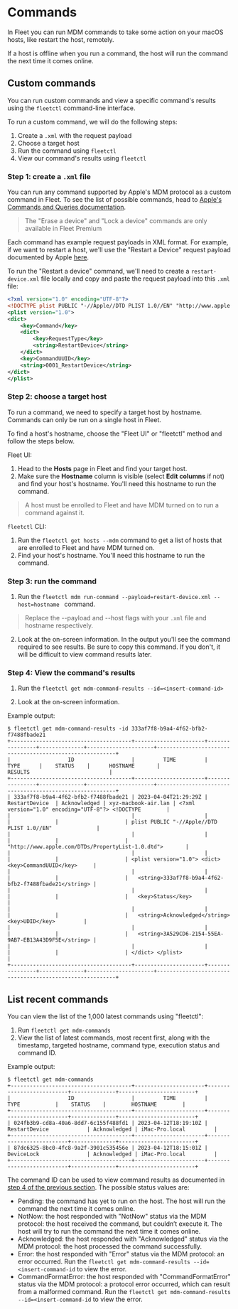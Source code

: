 # Commands

In Fleet you can run MDM commands to take some action on your macOS hosts, like restart the host, remotely.

If a host is offline when you run a command, the host will run the command the next time it comes online.

## Custom commands

You can run custom commands and view a specific command's results using the `fleetctl` command-line interface.

To run a custom command, we will do the following steps:
1. Create a `.xml` with the request payload
2. Choose a target host
3. Run the command using `fleetctl`
4. View our command's results using `fleetctl`

### Step 1: create a `.xml` file

You can run any command supported by Apple's MDM protocol as a custom command in Fleet. To see the list of possible commands, head to [Apple's Commands and Queries documentation](https://developer.apple.com/documentation/devicemanagement/commands_and_queries).

> The "Erase a device" and "Lock a device" commands are only available in Fleet Premium

Each command has example request payloads in XML format. For example, if we want to restart a host, we'll use the "Restart a Device" request payload documented by Apple [here](https://developer.apple.com/documentation/devicemanagement/restart_a_device#3384428).

To run the "Restart a device" command, we'll need to create a `restart-device.xml` file locally and copy and paste the request payload into this `.xml` file:

```xml
<?xml version="1.0" encoding="UTF-8"?>
<!DOCTYPE plist PUBLIC "-//Apple//DTD PLIST 1.0//EN" "http://www.apple.com/DTDs/PropertyList-1.0.dtd">
<plist version="1.0">
<dict>
    <key>Command</key>
    <dict>
        <key>RequestType</key>
        <string>RestartDevice</string>
    </dict>
    <key>CommandUUID</key>
    <string>0001_RestartDevice</string>
</dict>
</plist>
```

### Step 2: choose a target host

To run a command, we need to specify a target host by hostname. Commands can only be run on a single host in Fleet.

To find a host's hostname, choose the "Fleet UI" or "fleetctl" method and follow the steps below.

Fleet UI:

1. Head to the **Hosts** page in Fleet and find your target host.
2. Make sure the **Hostname** column is visible (select **Edit columns** if not) and find your host's hostname. You'll need this hostname to run the command.

> A host must be enrolled to Fleet and have MDM turned on to run a command against it.

`fleetctl` CLI:

1. Run the `fleetctl get hosts --mdm` command to get a list of hosts that are enrolled to Fleet and have MDM turned on.
2. Find your host's hostname. You'll need this hostname to run the command.

### Step 3: run the command

1. Run the `fleetctl mdm run-command --payload=restart-device.xml --host=hostname ` command.
> Replace the --payload and --host flags with your `.xml` file and hostname respectively.

2. Look at the on-screen information. In the output you'll see the command required to see results. Be sure to copy this command. If you don't, it will be difficult to view command results later.

### Step 4: View the command's results

1. Run the `fleetctl get mdm-command-results --id=<insert-command-id>`

2. Look at the on-screen information.

Example output:

```
$ fleetctl get mdm-command-results -id 333af7f8-b9a4-4f62-bfb2-f7488fbade21
+--------------------------------------+----------------------+----------------+--------------+---------------------+---------------------------------------------------------+
|                  ID                  |         TIME         |      TYPE      |    STATUS    |      HOSTNAME       |                         RESULTS                         |
+--------------------------------------+----------------------+----------------+--------------+---------------------+---------------------------------------------------------+
| 333af7f8-b9a4-4f62-bfb2-f7488fbade21 | 2023-04-04T21:29:29Z | RestartDevice  | Acknowledged | xyz-macbook-air.lan | <?xml version="1.0" encoding="UTF-8"?> <!DOCTYPE        |
|                                      |                      |                |              |                     | plist PUBLIC "-//Apple//DTD PLIST 1.0//EN"              |
|                                      |                      |                |              |                     | "http://www.apple.com/DTDs/PropertyList-1.0.dtd">       |
|                                      |                      |                |              |                     | <plist version="1.0"> <dict> <key>CommandUUID</key>     |
|                                      |                      |                |              |                     | 	<string>333af7f8-b9a4-4f62-bfb2-f7488fbade21</string> |
|                                      |                      |                |              |                     | 	<key>Status</key>                                     |
|                                      |                      |                |              |                     | 	<string>Acknowledged</string> <key>UDID</key>         |
|                                      |                      |                |              |                     | 	<string>3A529CD6-2154-55EA-9AB7-EB13A43D9F5E</string> |
|                                      |                      |                |              |                     | </dict> </plist>                                        |
+--------------------------------------+----------------------+----------------+--------------+---------------------+---------------------------------------------------------+
```

## List recent commands

You can view the list of the 1,000 latest commands using "fleetctl":

1. Run `fleetctl get mdm-commands`
2. View the list of latest commands, most recent first, along with the timestamp, targeted hostname, command type, execution status and command ID.

Example output:

```
$ fleetctl get mdm-commands
+--------------------------------------+----------------------+--------------------------+--------------+------------------------+
|                  ID                  |         TIME         |           TYPE           |    STATUS    |        HOSTNAME        |
+--------------------------------------+----------------------+--------------------------+--------------+------------------------+
| 024fb3b9-cd8a-40a6-8dd7-6c155f488fd1 | 2023-04-12T18:19:10Z | RestartDevice            | Acknowledged | iMac-Pro.local         |
+--------------------------------------+----------------------+--------------------------+--------------+------------------------+
| 87dc6325-8bc0-4fc8-9a2f-3901c535456e | 2023-04-12T18:15:01Z | DeviceLock               | Acknowledged | iMac-Pro.local         |
+--------------------------------------+----------------------+--------------------------+--------------+------------------------+
```

The command ID can be used to view command results as documented in [step 4 of the previous section](#step-4-view-the-commands-results). The possible status values are:
* Pending: the command has yet to run on the host. The host will run the command the next time it comes online.
* NotNow: the host responded with "NotNow" status via the MDM protocol: the host received the command, but couldn’t execute it. The host will try to run the command the next time it comes online.
* Acknowledged: the host responded with "Acknowledged" status via the MDM protocol: the host processed the command successfully.
* Error: the host responded with "Error" status via the MDM protocol: an error occurred. Run the `fleetctl get mdm-command-results --id=<insert-command-id` to view the error.
* CommandFormatError: the host responded with "CommandFormatError" status via the MDM protocol: a protocol error occurred, which can result from a malformed command. Run the `fleetctl get mdm-command-results --id=<insert-command-id` to view the error.

<meta name="pageOrderInSection" value="1507">
<meta name="title" value="Commands">
<meta name="description" value="Learn how to run custom MDM commands on macOS hosts using Fleet.">
<meta name="navSection" value="Device management">
